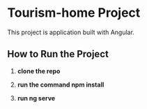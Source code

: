 # Tourism-home Project

This project is application built with Angular.

## How to Run the Project 
1. **clone the repo**  


1. **run the command npm install**  


2. **run ng serve**  
